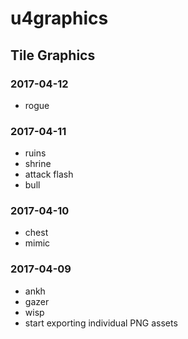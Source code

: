 # u4graphics
## Tile Graphics

### 2017-04-12
* rogue

### 2017-04-11
* ruins
* shrine
* attack flash
* bull

### 2017-04-10
* chest
* mimic

### 2017-04-09
* ankh
* gazer
* wisp
* start exporting individual PNG assets
